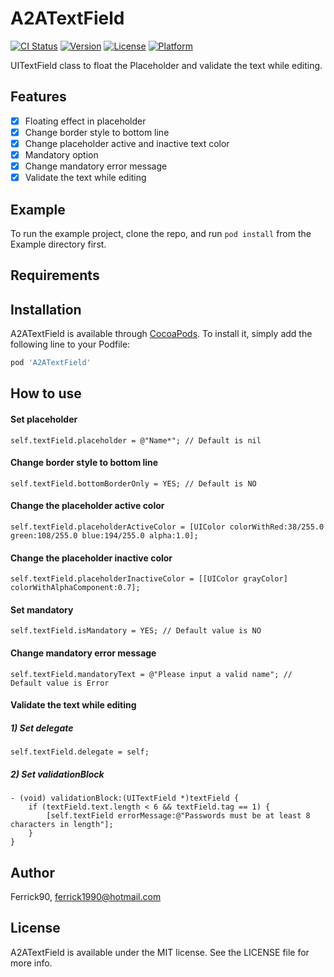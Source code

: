 # A2ATextField

[![CI Status](https://img.shields.io/travis/Ferrick90/A2ATextField.svg?style=flat)](https://travis-ci.org/Ferrick90/A2ATextField)
[![Version](https://img.shields.io/cocoapods/v/A2ATextField.svg?style=flat)](https://cocoapods.org/pods/A2ATextField)
[![License](https://img.shields.io/cocoapods/l/A2ATextField.svg?style=flat)](https://cocoapods.org/pods/A2ATextField)
[![Platform](https://img.shields.io/cocoapods/p/A2ATextField.svg?style=flat)](https://cocoapods.org/pods/A2ATextField)

UITextField class to float the Placeholder and validate the text while editing.

## Features
- [x] Floating effect in placeholder
- [x] Change border style to bottom line
- [x] Change placeholder active and inactive text color
- [x] Mandatory option
- [x] Change mandatory error message
- [x] Validate the text while editing

## Example

To run the example project, clone the repo, and run `pod install` from the Example directory first.

## Requirements

## Installation

A2ATextField is available through [CocoaPods](https://cocoapods.org). To install
it, simply add the following line to your Podfile:

```ruby
pod 'A2ATextField'
```

## How to use
####  Set placeholder
```
self.textField.placeholder = @"Name*"; // Default is nil
```

#### Change border style to bottom line
```
self.textField.bottomBorderOnly = YES; // Default is NO
```

#### Change the placeholder active color
```
self.textField.placeholderActiveColor = [UIColor colorWithRed:38/255.0 green:108/255.0 blue:194/255.0 alpha:1.0];
```

#### Change the placeholder inactive color
```
self.textField.placeholderInactiveColor = [[UIColor grayColor] colorWithAlphaComponent:0.7];
```

#### Set mandatory
```
self.textField.isMandatory = YES; // Default value is NO
```

#### Change mandatory error message
```
self.textField.mandatoryText = @"Please input a valid name"; // Default value is Error
```

#### Validate the text while editing
##### 1) Set delegate
```
self.textField.delegate = self;
```

##### 2) Set validationBlock
```
- (void) validationBlock:(UITextField *)textField {
	if (textField.text.length < 6 && textField.tag == 1) {
		[self.textField errorMessage:@"Passwords must be at least 8 characters in length"];
	}
}
```


## Author

Ferrick90, ferrick1990@hotmail.com

## License

A2ATextField is available under the MIT license. See the LICENSE file for more info.
